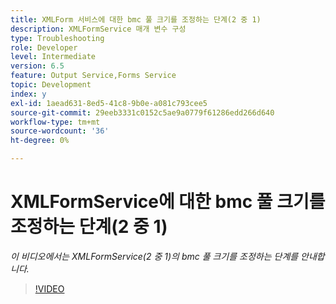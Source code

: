 ```yaml
---
title: XMLForm 서비스에 대한 bmc 풀 크기를 조정하는 단계(2 중 1)
description: XMLFormService 매개 변수 구성
type: Troubleshooting
role: Developer
level: Intermediate
version: 6.5
feature: Output Service,Forms Service
topic: Development
index: y
exl-id: 1aead631-8ed5-41c8-9b0e-a081c793cee5
source-git-commit: 29eeb3331c0152c5ae9a0779f61286edd266d640
workflow-type: tm+mt
source-wordcount: '36'
ht-degree: 0%

---
```



# XMLFormService에 대한 bmc 풀 크기를 조정하는 단계(2 중 1)

*이 비디오에서는 XMLFormService(2 중 1)의 bmc 풀 크기를 조정하는 단계를 안내합니다.*

>[!VIDEO](https://video.tv.adobe.com/v/335552?quality=9&learn=on)
